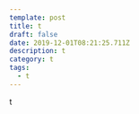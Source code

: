```yaml
---
template: post
title: t
draft: false
date: 2019-12-01T08:21:25.711Z
description: t
category: t
tags:
  - t
---
```

t
